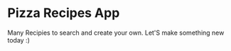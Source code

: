 # Pizza Recipes App

Many Recipies to search and create your own.
Let'S make something new today :)
